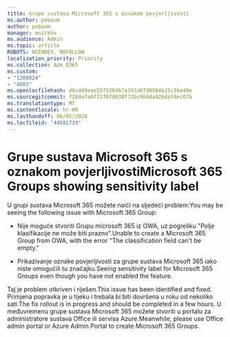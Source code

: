 ```yaml
---
title: Grupe sustava Microsoft 365 s oznakom povjerljivosti
ms.author: pebaum
author: pebaum
manager: mnirkhe
ms.audience: Admin
ms.topic: article
ROBOTS: NOINDEX, NOFOLLOW
localization_priority: Priority
ms.collection: Adm_O365
ms.custom:
- "1200024"
- "4803"
ms.openlocfilehash: d8cd49eae557536d67a7d3a0798984b35c5be40e
ms.sourcegitcommit: f28dafa0f727870038f72bc904da926daf4ec07b
ms.translationtype: MT
ms.contentlocale: hr-HR
ms.lasthandoff: 06/05/2020
ms.locfileid: "44581719"
---
```

# <a name="microsoft-365-groups-showing-sensitivity-label"></a><span data-ttu-id="a70f6-102">Grupe sustava Microsoft 365 s oznakom povjerljivosti</span><span class="sxs-lookup"><span data-stu-id="a70f6-102">Microsoft 365 Groups showing sensitivity label</span></span>

<span data-ttu-id="a70f6-103">U grupi sustava Microsoft 365 možete naići na sljedeći problem:</span><span class="sxs-lookup"><span data-stu-id="a70f6-103">You may be seeing the following issue with Microsoft 365 Group:</span></span>

- <span data-ttu-id="a70f6-104">Nije moguće stvoriti Grupu microsoft 365 iz OWA, uz pogrešku "Polje klasifikacije ne može biti prazno".</span><span class="sxs-lookup"><span data-stu-id="a70f6-104">Unable to create a Microsoft 365 Group from OWA, with the error "The classification field can't be empty."</span></span>

- <span data-ttu-id="a70f6-105">Prikazivanje oznake povjerljivosti za grupe sustava Microsoft 365 iako niste omogućili tu značajku.</span><span class="sxs-lookup"><span data-stu-id="a70f6-105">Seeing sensitivity label for Microsoft 365 Groups even though you have not enabled the feature.</span></span>

<span data-ttu-id="a70f6-106">Taj je problem otkriven i riješen.</span><span class="sxs-lookup"><span data-stu-id="a70f6-106">This issue has been identified and fixed.</span></span> <span data-ttu-id="a70f6-107">Primjena popravka je u tijeku i trebala bi biti dovršena u roku od nekoliko sati.</span><span class="sxs-lookup"><span data-stu-id="a70f6-107">The fix rollout is in progress and should be completed in a few hours.</span></span> <span data-ttu-id="a70f6-108">U međuvremenu grupe sustava Microsoft 365 možete stvoriti u portalu za administratore sustava Office ili servisa Azure.</span><span class="sxs-lookup"><span data-stu-id="a70f6-108">Meanwhile, please use Office admin portal or Azure Admin Portal to create Microsoft 365 Groups.</span></span>  
